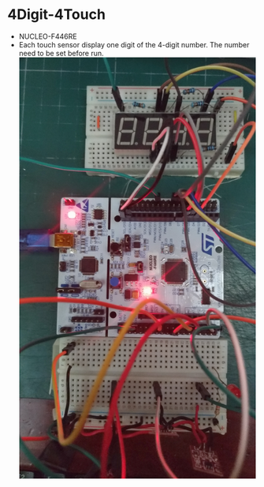 # 4Digit-4Touch
* NUCLEO-F446RE
* Each touch sensor display one digit of the 4-digit number. The number need to be set before run.
![front][0]

[0]: https://github.com/liuy3/4Digit-4Touch/blob/master/doc/front.jpg		"front"
